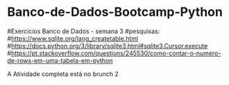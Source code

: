 # Banco-de-Dados-Bootcamp-Python 
#Exercícios Banco de Dados - semana 3 
#pesquisas: 
#https://www.sqlite.org/lang_createtable.html
#https://docs.python.org/3/library/sqlite3.html#sqlite3.Cursor.execute
#https://pt.stackoverflow.com/questions/245530/como-contar-o-numero-de-rows-em-uma-tabela-em-python

A Atividade completa está no brunch 2
